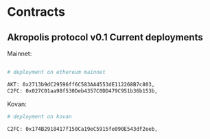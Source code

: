 # Contracts

## Akropolis protocol v0.1 Current deployments


Mainnet:

```bash

# deployment on ethereum mainnet 

AKT: 0x2713b9dC29596ff6C583AA4553dE112268B7c803,
C2FC: 0x027C01aa98f530Deb4357C0DD479C951b36b153b,

```

Kovan:

```bash
# deployment on kovan

C2FC: 0x174B2918417f150Ca19eC5915fe090E543df2eeb,

```

